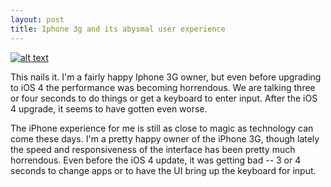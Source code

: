 ```yaml
---
layout: post
title: Iphone 3g and its abysmal user experience
---
```



<a href="https://twitter.com/mpodrazik/status/18195173208">![alt text](https://img.skitch.com/20100710-e89yktn3u5ddn97y1ynn621bp5.jpg "Title")</a>


This nails it.  I'm a fairly happy Iphone 3G owner, but even before upgrading to iOS 4 the performance was becoming horrendous.  We are talking three or four seconds to do things or get a keyboard to enter input.  After the iOS 4 upgrade, it seems to have gotten even worse.



The iPhone experience for me is still as close to magic as technology can come these days.  I'm a pretty happy owner of the iPhone 3G, though lately the speed and responsiveness of the interface has been pretty much horrendous.  Even before the iOS 4 update, it was getting bad -- 3 or 4 seconds to change apps or to have the UI bring up the keyboard for input.